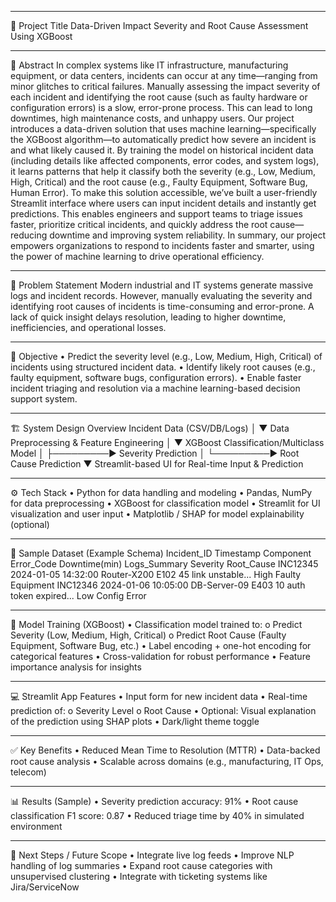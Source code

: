 ________________________________________
📌 Project Title
Data-Driven Impact Severity and Root Cause Assessment Using XGBoost
________________________________________
📄 Abstract
In complex systems like IT infrastructure, manufacturing equipment, or data centers, incidents can occur at any time—ranging from minor glitches to critical failures. Manually assessing the impact severity of each incident and identifying the root cause (such as faulty hardware or configuration errors) is a slow, error-prone process. This can lead to long downtimes, high maintenance costs, and unhappy users.
Our project introduces a data-driven solution that uses machine learning—specifically the XGBoost algorithm—to automatically predict how severe an incident is and what likely caused it. By training the model on historical incident data (including details like affected components, error codes, and system logs), it learns patterns that help it classify both the severity (e.g., Low, Medium, High, Critical) and the root cause (e.g., Faulty Equipment, Software Bug, Human Error).
To make this solution accessible, we’ve built a user-friendly Streamlit interface where users can input incident details and instantly get predictions. This enables engineers and support teams to triage issues faster, prioritize critical incidents, and quickly address the root cause—reducing downtime and improving system reliability.
In summary, our project empowers organizations to respond to incidents faster and smarter, using the power of machine learning to drive operational efficiency.
________________________________________


🚩 Problem Statement
Modern industrial and IT systems generate massive logs and incident records. However, manually evaluating the severity and identifying root causes of incidents is time-consuming and error-prone. A lack of quick insight delays resolution, leading to higher downtime, inefficiencies, and operational losses.
________________________________________
🎯 Objective
•	Predict the severity level (e.g., Low, Medium, High, Critical) of incidents using structured incident data.
•	Identify likely root causes (e.g., faulty equipment, software bugs, configuration errors).
•	Enable faster incident triaging and resolution via a machine learning-based decision support system.
________________________________________
🏗️ System Design Overview
Incident Data (CSV/DB/Logs)
         │
         ▼
 Data Preprocessing & Feature Engineering
         │
         ▼
  XGBoost Classification/Multiclass Model
         │
         ├─────────► Severity Prediction
         │
         └─────────► Root Cause Prediction
         ▼
     Streamlit-based UI for Real-time Input & Prediction
________________________________________
⚙️ Tech Stack
•	Python for data handling and modeling
•	Pandas, NumPy for data preprocessing
•	XGBoost for classification model
•	Streamlit for UI visualization and user input
•	Matplotlib / SHAP for model explainability (optional)
________________________________________
🧪 Sample Dataset (Example Schema)
Incident_ID	Timestamp	Component	Error_Code	Downtime(min)	Logs_Summary	Severity	Root_Cause
INC12345	2024-01-05 14:32:00	Router-X200	E102	45	link unstable...	High	Faulty Equipment
INC12346	2024-01-06 10:05:00	DB-Server-09	E403	10	auth token expired...	Low	Config Error
________________________________________
🧠 Model Training (XGBoost)
•	Classification model trained to:
o	Predict Severity (Low, Medium, High, Critical)
o	Predict Root Cause (Faulty Equipment, Software Bug, etc.)
•	Label encoding + one-hot encoding for categorical features
•	Cross-validation for robust performance
•	Feature importance analysis for insights
________________________________________
💻 Streamlit App Features
•	Input form for new incident data
•	Real-time prediction of:
o	Severity Level
o	Root Cause
•	Optional: Visual explanation of the prediction using SHAP plots
•	Dark/light theme toggle
________________________________________
✅ Key Benefits
•	Reduced Mean Time to Resolution (MTTR)
•	Data-backed root cause analysis
•	Scalable across domains (e.g., manufacturing, IT Ops, telecom)
________________________________________
📊 Results (Sample)
•	Severity prediction accuracy: 91%
•	Root cause classification F1 score: 0.87
•	Reduced triage time by 40% in simulated environment
________________________________________
🧩 Next Steps / Future Scope
•	Integrate live log feeds
•	Improve NLP handling of log summaries
•	Expand root cause categories with unsupervised clustering
•	Integrate with ticketing systems like Jira/ServiceNow

